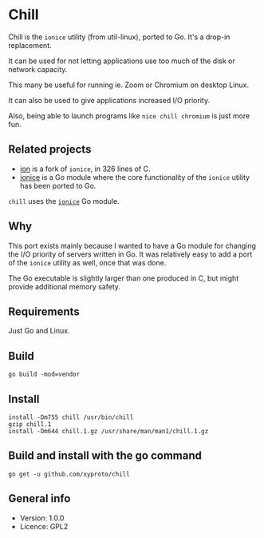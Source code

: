 # Chill

Chill is the `ionice` utility (from util-linux), ported to Go. It's a drop-in replacement.

It can be used for not letting applications use too much of the disk or network capacity.

This many be useful for running ie. Zoom or Chromium on desktop Linux.

It can also be used to give applications increased I/O priority.

Also, being able to launch programs like `nice chill chromium` is just more fun.

## Related projects

* [ion](https://github.com/xyproto/ion) is a fork of `ionice`, in 326 lines of C.
* [ionice](https://github.com/xyproto/ionice) is a Go module where the core functionality of the `ionice` utility has been ported to Go.

`chill` uses the [`ionice`](https://github.com/xyproto/ionice) Go module.

## Why

This port exists mainly because I wanted to have a Go module for changing the I/O priority of servers written in Go. It was relatively easy to add a port of the `ionice` utility as well, once that was done.

The Go executable is slightly larger than one produced in C, but might provide additional memory safety.

## Requirements

Just Go and Linux.

## Build

    go build -mod=vendor
    
## Install

    install -Dm755 chill /usr/bin/chill
    gzip chill.1
    install -Dm644 chill.1.gz /usr/share/man/man1/chill.1.gz

## Build and install with the go command

    go get -u github.com/xyproto/chill

## General info

* Version: 1.0.0
* Licence: GPL2
